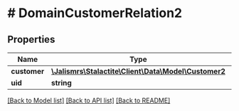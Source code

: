 # # DomainCustomerRelation2

## Properties

Name | Type | Description | Notes
------------ | ------------- | ------------- | -------------
**customer** | [**\Jalismrs\Stalactite\Client\Data\Model\Customer2**](Customer2.md) |  | [optional]
**uid** | **string** |  | [optional]

[[Back to Model list]](../../README.md#models) [[Back to API list]](../../README.md#endpoints) [[Back to README]](../../README.md)
